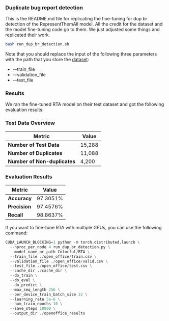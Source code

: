 ### Duplicate bug report detection

This is the README.md file for replicating the fine-tuning for dup br detection of the RepresentThemAll model. All the credit for the dataset and the model fine-tuning code go to them. We just adjusted some things and replicated their work.

```bash
bash run_dup_br_detection.sh
```

Note that you should replace the input of the following three parameters with the path that you store the [dataset](https://drive.google.com/drive/folders/1gPnZbgOO4XiBBsyF27jS--XwhHaInxlQ):

- --train_file
- --validation_file
- --test_file

### Results
We ran the fine-tuned RTA model on their test dataset and got the following evaluation results:

### Test Data Overview

| Metric                         | Value  |
|---------------------------------|--------|
| **Number of Test Data**         | 15,288 |
| **Number of Duplicates**        | 11,088 |
| **Number of Non-duplicates**    | 4,200  |

### Evaluation Results

| Metric      | Value     |
|-------------|-----------|
| **Accuracy**| 97.3051%  |
| **Precision**| 97.4576% |
| **Recall**  | 98.8637%  |




If you want to fine-tune RTA with multiple GPUs, you can use the following command:
```python
CUDA_LAUNCH_BLOCKING=1 python -m torch.distributed.launch \
  --nproc_per_node 4 run_dup_br_detection.py \
  --model_name_or_path Colorful/RTA \
  --train_file ./open_office/train.csv \
  --validation_file ./open_office/valid.csv \
  --test_file ./open_office/test.csv \
  --cache_dir ./cache_dir \
  --do_train \
  --do_eval \
  --do_predict \
  --max_seq_length 256 \
  --per_device_train_batch_size 32 \
  --learning_rate 5e-6 \
  --num_train_epochs 10 \
  --save_steps 10000 \
  --output_dir ./openoffice_results
```



